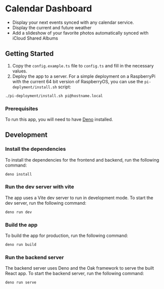 # Calendar Dashboard

- Display your next events synced with any calendar service.
- Display the current and future weather
- Add a slideshow of your favorite photos automatically synced with iCloud Shared Albums

## Getting Started

1. Copy the `config.example.ts` file to `config.ts` and fill in the necessary values.
2. Deploy the app to a server. For a simple deployment on a RaspberryPi with the current 64 bit version of RaspberryOS, you can use the `pi-deplyment/install.sh` script:

```sh
./pi-deployment/install.sh pi@hostname.local
```

### Prerequisites

To run this app, you will need to have [Deno](https://docs.deno.com/runtime/)
installed.

## Development

### Install the dependencies

To install the dependencies for the frontend and backend, run the following
command:

```sh
deno install
```

### Run the dev server with vite

The app uses a Vite dev server to run in development mode. To start the dev
server, run the following command:

```sh
deno run dev
```

### Build the app

To build the app for production, run the following command:

```sh
deno run build
```

### Run the backend server

The backend server uses Deno and the Oak framework to serve the built React app.
To start the backend server, run the following command:

```sh
deno run serve
```
